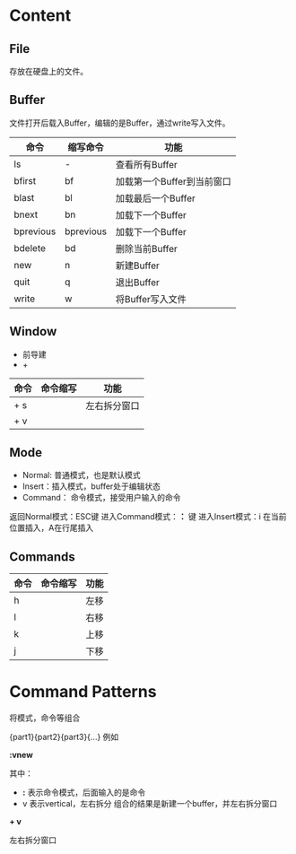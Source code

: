 # Content

## File

存放在硬盘上的文件。

## Buffer

文件打开后载入Buffer，编辑的是Buffer，通过write写入文件。

| 命令    | 缩写命令    | 功能    |
|---------------- | --------------- | --------------- |
| ls     | -    | 查看所有Buffer    |
| bfirst    | bf     | 加载第一个Buffer到当前窗口    |
| blast |   bl  | 加载最后一个Buffer |
| bnext   | bn    | 加载下一个Buffer   |
| bprevious   | bprevious    | 加载下一个Buffer   |
| bdelete | bd | 删除当前Buffer |
| new | n | 新建Buffer |
| quit | q | 退出Buffer |
| write | w | 将Buffer写入文件 |

## Window
- <C-W> 前导建
- <C-W> + 

| 命令    | 命令缩写    | 功能    |
|---------------- | --------------- | --------------- |
| <C-W> + s     |     | 左右拆分窗口    |
| <C-W> + v    |     | 


## Mode
- Normal: 普通模式，也是默认模式
- Insert：插入模式，buffer处于编辑状态
- Command： 命令模式，接受用户输入的命令

返回Normal模式：ESC键
进入Command模式：**：** 键
进入Insert模式：i 在当前位置插入，A在行尾插入

## Commands

| 命令    | 命令缩写    | 功能    |
|---------------- | --------------- | --------------- |
| h     |      | 左移    |
| l     |      | 右移    |
| k   |      | 上移   |
| j   |      | 下移   |


# Command Patterns

将模式，命令等组合

{part1}{part2}{part3}{...}
例如

 __:vnew__

其中：
- **:** 表示命令模式，后面输入的是命令
- v 表示vertical，左右拆分
组合的结果是新建一个buffer，并左右拆分窗口

__<C-W> + v__

左右拆分窗口

